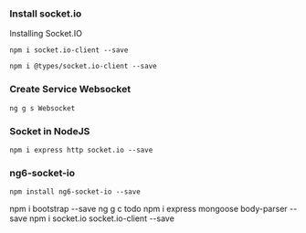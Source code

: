 ### Install socket.io

Installing Socket.IO

`npm i socket.io-client --save`

`npm i @types/socket.io-client --save`

### Create Service Websocket

`ng g s Websocket`

### Socket in NodeJS

`npm i express http socket.io --save`

### ng6-socket-io

`npm install ng6-socket-io --save`






npm i bootstrap --save
ng g c todo
npm i express mongoose body-parser --save
npm i socket.io socket.io-client --save

